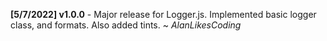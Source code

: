 **[5/7/2022] v1.0.0** - Major release for Logger.js. Implemented basic logger class, and formats. Also added tints. ~ *AlanLikesCoding*  